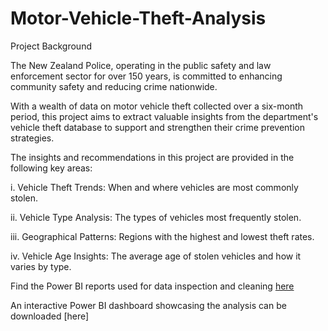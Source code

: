 # Motor-Vehicle-Theft-Analysis

Project Background

The New Zealand Police, operating in the public safety and law enforcement sector for over 150 years, is committed to enhancing community safety and reducing crime nationwide. 

With a wealth of data on motor vehicle theft collected over a six-month period, this project aims to extract valuable insights from the department's vehicle theft database to support and strengthen their crime prevention strategies.

The insights and recommendations in this project are provided in the following key areas:

  i. Vehicle Theft Trends: When and where vehicles are most commonly stolen.
  
  ii. Vehicle Type Analysis: The types of vehicles most frequently stolen.
  
  iii. Geographical Patterns: Regions with the highest and lowest theft rates.
  
  iv. Vehicle Age Insights: The average age of stolen vehicles and how it varies by type.
  
  Find the Power BI reports used for data inspection and cleaning [here](https://github.com/user-attachments/assets/cc2d9ce7-c8ae-4f86-a249-a0f903232d6e)

An interactive Power BI dashboard showcasing the analysis can be downloaded [here]
